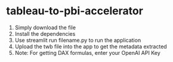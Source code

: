# tableau-to-pbi-accelerator
1. Simply download the file
2. Install the dependencies
3. Use streamlit run filename.py to run the application
4. Upload the twb file into the app to get the metadata extracted
5. Note: For getting DAX formulas, enter your OpenAI API Key
